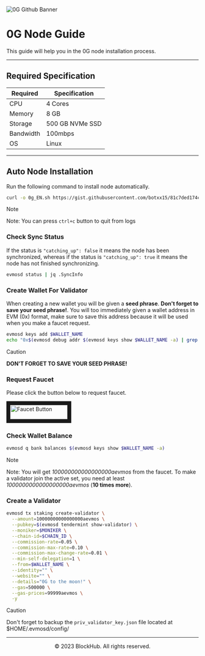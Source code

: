 ![0G Github Banner](https://github.com/BlockchainsHub/Testnet/assets/77204008/34a32724-b411-41e4-8696-e390dfa01cab)

# 0G Node Guide
This guide will help you in the 0G node installation process.

-----------------------------------------------------------------

## Required Specification
| Required | Specification |
|-|-
| CPU | 4 Cores |
| Memory | 8 GB |
| Storage | 500 GB NVMe SSD |
| Bandwidth | 100mbps |
| OS | Linux |

-----------------------------------------------------------------

## Auto Node Installation
Run the following command to install node automatically.
```bash
curl -o 0g_EN.sh https://gist.githubusercontent.com/botxx15/81c7ded174c98976b186f1cac999a53d/raw/a4331d1932b940fe23cc5019b5d0feae1c13d61a/0g_EN.sh && bash 0g_EN.sh
```

> [!NOTE]
> Note: You can press `ctrl+c` button to quit from logs

### Check Sync Status
If the status is `"catching_up": false` it means the node has been synchronized, whereas if the status is `"catching_up": true` it means the node has not finished synchronizing.
```bash
evmosd status | jq .SyncInfo
``` 

### Create Wallet For Validator
When creating a new wallet you will be given a **seed phrase**. **Don't forget to save your seed phrase!**. You will too
immediately given a wallet address in EVM (0x) format, make sure to save this address because it will be used when you
make a faucet request.
```bash
evmosd keys add $WALLET_NAME
echo "0x$(evmosd debug addr $(evmosd keys show $WALLET_NAME -a) | grep hex | awk '{print $3}')"
```
> [!CAUTION]
> **DON'T FORGET TO SAVE YOUR SEED PHRASE!**

### Request Faucet
Please click the button below to request faucet.

<a href="https://faucet.0g.ai/" target="_blank">
  <img src="https://github.com/BlockchainsHub/Testnet/assets/77204008/12866a81-cac7-451a-96b5-4b202e8f1194" alt="Faucet Button" width="150" height="36.94" border="10" />
</a>

### Check Wallet Balance
```bash
evmosd q bank balances $(evmosd keys show $WALLET_NAME -a) 
```
> [!NOTE]
> Note: You will get *100000000000000000aevmos* from the faucet. To make a validator join the active set, you need at least *1000000000000000000aevmos* (**10 times more**).

### Create a Validator
```bash
evmosd tx staking create-validator \
  --amount=10000000000000000aevmos \
  --pubkey=$(evmosd tendermint show-validator) \
  --moniker=$MONIKER \
  --chain-id=$CHAIN_ID \
  --commission-rate=0.05 \
  --commission-max-rate=0.10 \
  --commission-max-change-rate=0.01 \
  --min-self-delegation=1 \
  --from=$WALLET_NAME \
  --identity="" \
  --website="" \
  --details="0G to the moon!" \
  --gas=500000 \
  --gas-prices=99999aevmos \
  -y
```
> [!CAUTION]
> Don't forget to backup the `priv_validator_key.json` file located at $HOME/.evmosd/config/

-----------------------------------------------------------------

<p align="center">
  &copy; 2023 BlockHub. All rights reserved.
</p>